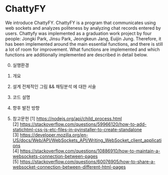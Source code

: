 # ChattyFY

We introduce ChattyFY. ChattyFY is a program that communicates using web sockets and analyzes politeness by analyzing chat records entered by users.
Chattyfy was implemented as a graduation work project by four people:  Jongki Park, Jinsu Park, Jeongkeun Jang, Euijin Jung. Therefore, it has been implemented around the main essential functions, and there is still a lot of room for improvement. What functions are implemented and which functions are additionally implemented are described in detail below.

0. 실행환경


1. 개요


2. 설계
전체적인 그림 && 채팅분석 에 대한 서술


3. 코드 설명


4. 향후 발전 방향

5. 참고문헌
[1] https://nodejs.org/api/child_process.html  
[2] https://stackoverflow.com/questions/59966120/how-to-add-statichtml-css-js-etc-files-in-pyinstaller-to-create-standalone  
[3] https://developer.mozilla.org/en-US/docs/Web/API/WebSockets_API/Writing_WebSocket_client_applications  
[4] https://stackoverflow.com/questions/10886910/how-to-maintain-a-websockets-connection-between-pages  
[5] https://stackoverflow.com/questions/60076905/how-to-share-a-websocket-connection-between-different-html-pages
